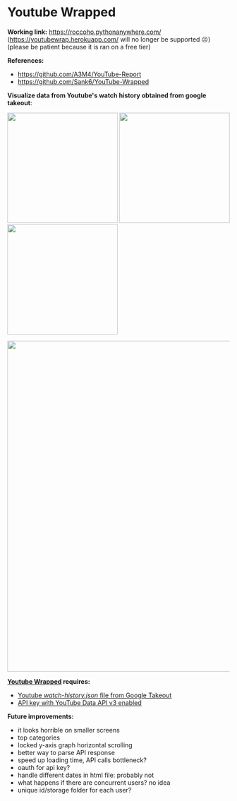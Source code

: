 # Youtube Wrapped  

**Working link:** https://roccoho.pythonanywhere.com/ (https://youtubewrap.herokuapp.com/ will no longer be supported ☹)
(please be patient because it is ran on a free tier)

**References:** 
- https://github.com/A3M4/YouTube-Report
- https://github.com/Sank6/YouTube-Wrapped


**Visualize data from Youtube's watch history obtained from google takeout**:
<p float="left"> 
  <img src="https://user-images.githubusercontent.com/103323204/179581096-e8004bff-747e-4835-a2ac-791c6f6b0fb1.png" width="250" />          
  <img src="https://user-images.githubusercontent.com/103323204/179581176-2a650585-ea9d-48a9-b7c6-77b9f409bb54.png" width="250" />        
  <img src="https://user-images.githubusercontent.com/103323204/179581232-66e4f9af-9aea-4a99-97e4-300241da9973.png" width="250" />       
</p>  

<img src="https://user-images.githubusercontent.com/103323204/179576215-5a5faded-cc40-4a08-a345-51758bcfe9c2.png" width="750" /> 



**[Youtube Wrapped](https://youtubewrap.herokuapp.com/) requires:**
- [Youtube *watch-history.json* file from Google Takeout](https://github.com/roccoho/youtube_wrapped/wiki/Requesting-Youtube-watch-history.json-from-Google-Takeout)
- [API key with YouTube Data API v3 enabled](https://github.com/roccoho/youtube_wrapped/wiki/Enabling-Youtube-Data-API-v3) 


**Future improvements:**
- it looks horrible on smaller screens 
- top categories
- locked y-axis graph horizontal scrolling
- better way to parse API response 
- speed up loading time, API calls bottleneck? 
- oauth for api key?
- handle different dates in html file: probably not
- what happens if there are concurrent users? no idea
- unique id/storage folder for each user?
